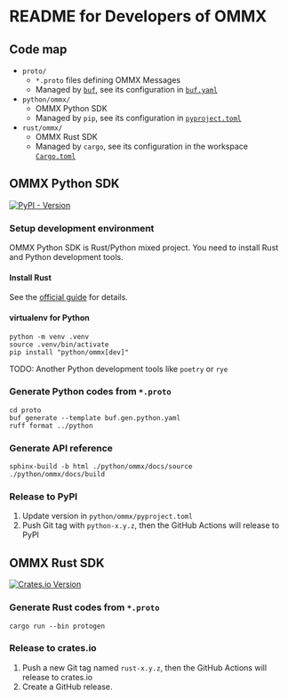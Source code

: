 README for Developers of OMMX
==============================

Code map
--------

- `proto/`
  - `*.proto` files defining OMMX Messages
  - Managed by [`buf`](https://buf.build/docs/introduction), see its configuration in [`buf.yaml`](./proto/buf.yaml)
- `python/ommx/`
  - OMMX Python SDK
  - Managed by `pip`, see its configuration in [`pyproject.toml`](./python/ommx/pyproject.toml)
- `rust/ommx/`
  - OMMX Rust SDK
  - Managed by `cargo`, see its configuration in the workspace [`Cargo.toml`](./Cargo.toml)

OMMX Python SDK
----------------
[![PyPI - Version](https://img.shields.io/pypi/v/ommx)](https://pypi.org/project/ommx/)

### Setup development environment

OMMX Python SDK is Rust/Python mixed project. You need to install Rust and Python development tools.

#### Install Rust

See the [official guide](https://www.rust-lang.org/tools/install) for details.

#### virtualenv for Python

```shell
python -m venv .venv
source .venv/bin/activate
pip install "python/ommx[dev]"
```

TODO: Another Python development tools like `poetry` or `rye`

### Generate Python codes from `*.proto`

```shell
cd proto
buf generate --template buf.gen.python.yaml
ruff format ../python
```

### Generate API reference

```shell
sphinx-build -b html ./python/ommx/docs/source ./python/ommx/docs/build
```

### Release to PyPI

1. Update version in `python/ommx/pyproject.toml`
2. Push Git tag with `python-x.y.z`, then the GitHub Actions will release to PyPI

OMMX Rust SDK
--------------
[![Crates.io Version](https://img.shields.io/crates/v/ommx)](https://crates.io/crates/ommx)

### Generate Rust codes from `*.proto`

```shell
cargo run --bin protogen
```

### Release to crates.io

1. Push a new Git tag named `rust-x.y.z`, then the GitHub Actions will release to crates.io
2. Create a GitHub release.
